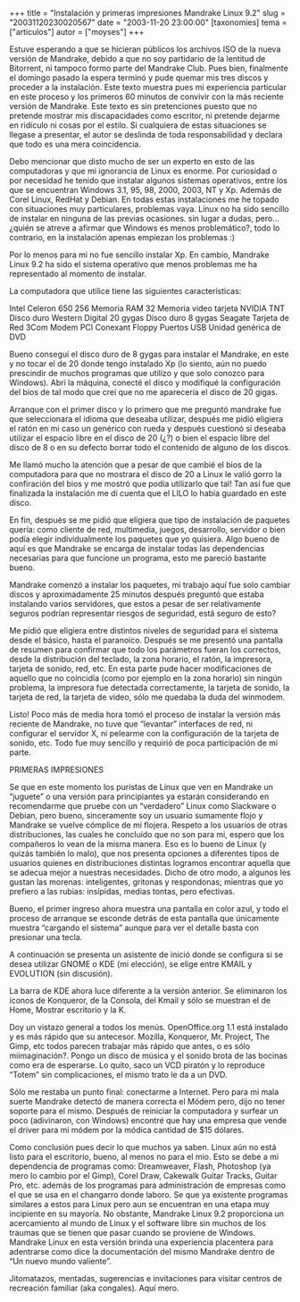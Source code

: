 +++
title = "Instalación y primeras impresiones Mandrake Linux 9.2"
slug = "20031120230020567"
date = "2003-11-20 23:00:00"
[taxonomies]
tema = ["articulos"]
autor = ["moyses"]
+++

Estuve esperando a que se hicieran públicos los archivos ISO de la nueva
versión de Mandrake, debido a que no soy partidario de la lentitud de
Bitorrent, ni tampoco formo parte del Mandrake Club. Pues bien,
finalmente el domingo pasado la espera terminó y pude quemar mis tres
discos y proceder a la instalación. Este texto muestra pues mi
experiencia particular en este proceso y los primeros 60 minutos de
convivir con la más reciente versión de Mandrake. Este texto es sin
pretenciones puesto que no pretende mostrar mis discapacidades como
escritor, ni pretende dejarme en ridículo ni cosas por el estilo. Si
cualquiera de estas situaciones se llegase a presentar, el autor se
deslinda de toda responsabilidad y declara que todo es una mera
coincidencia.

<!-- more -->
Debo mencionar que disto mucho de ser un experto en esto de las
computadoras y que mi ignorancia de Linux es enorme. Por curiosidad o
por necesidad he tenido que instalar algunos sistemas operativos, entre
los que se encuentran Windows 3.1, 95, 98, 2000, 2003, NT y Xp. Además
de Corel Linux, RedHat y Debian. En todas estas instalaciones me he
topado con situaciones muy particulares, problemas vaya. Linux no ha
sido sencillo de instalar en ninguna de las previas ocasiones. sin lugar
a dudas, pero… ¿quién se atreve a afirmar que Windows es menos
problemático?, todo lo contrario, en la instalación apenas empiezan los
problemas :)

Por lo menos para mi no fue sencillo instalar Xp. En cambio, Mandrake
Linux 9.2 ha sido el sistema operativo que menos problemas me ha
representado al momento de instalar.

La computadora que utilice tiene las siguientes características:

Intel Celeron 650 256 Memoria RAM 32 Memoria video tarjeta NVIDIA TNT
Disco duro Western Digital 20 gygas Disco duro 8 gygas Seagate Tarjeta
de Red 3Com Modem PCI Conexant Floppy Puertos USB Unidad genérica de DVD

Bueno conseguí el disco duro de 8 gygas para instalar el Mandrake, en
este y no tocar el de 20 donde tengo instalado Xp (lo siento, aún no
puedo prescindir de muchos programas que utilizo y que solo conozco para
Windows). Abrí la máquina, conecté el disco y modifiqué la configuración
del bios de tal modo que creí que no me aparecería el disco de 20 gigas.

Arranque con el primer disco y lo primero que me preguntó mandrake fue
que seleccionara el idioma que deseaba utilizar, después me pidió
eligiera el ratón en mi caso un genérico con rueda y después cuestionó
si deseaba utilizar el espacio libre en el disco de 20 (¿?) o bien el
espacio libre del disco de 8 o en su defecto borrar todo el contenido de
alguno de los discos.

Me llamó mucho la atención que a pesar de que cambié el bios de la
computadora para que no mostrara el disco de 20 a Linux le valió gorro
la confiración del bios y me mostró que podía utilizarlo que tal! Tan
así fue que finalizada la instalación me dí cuenta que el LILO lo había
guardado en este disco.

En fin, después se me pidió que eligiera que tipo de instalación de
paquetes quería: como cliente de red, multimedia, juegos, desarrollo,
servidor o bien podía elegir individualmente los paquetes que yo
quisiera. Algo bueno de aquí es que Mandrake se encarga de instalar
todas las dependencias necesarias para que funcione un programa, esto me
pareció bastante bueno.

Mandrake comenzó a instalar los paquetes, mi trabajo aquí fue solo
cambiar discos y aproximadamente 25 minutos después preguntó que estaba
instalando varios servidores, que estos a pesar de ser relativamente
seguros podrían representar riesgos de seguridad, está seguro de esto?

Me pidió que eligiera entre distintos niveles de seguridad para el
sistema desde el básico, hasta el paranoico. Después se me presentó una
pantalla de resumen para confirmar que todo los parámetros fueran los
correctos, desde la distribución del teclado, la zona horario, el ratón,
la impresora, tarjeta de sonido, red, etc. En esta parte pude hacer
modificaciones de aquello que no coincidía (como por ejemplo en la zona
horario) sin ningún problema, la impresora fue detectada correctamente,
la tarjeta de sonido, la tarjeta de red, la tarjeta de video, sólo me
quedaba la duda del winmodem.

Listo! Poco más de media hora tomó el proceso de instalar la versión más
reciente de Mandrake, no tuve que “levantar” interfaces de red, ni
configurar el servidor X, ni pelearme con la configuración de la tarjeta
de sonido, etc. Todo fue muy sencillo y requirió de poca participación
de mi parte.

PRIMERAS IMPRESIONES

Se que en este momento los puristas de Linux que ven en Mandrake un
“juguete” o una versión para principiantes ya estarán considerando en
recomendarme que pruebe con un “verdadero” Linux como Slackware o
Debian, pero bueno, sinceramente soy un usuario sumamente flojo y
Mandrake se vuelve cómplice de mi flojera. Respeto a los usuarios de
otras distribuciones, las cuales he concluído que no son para mi, espero
que los compañeros lo vean de la misma manera. Eso es lo bueno de Linux
(y quizás también lo malo), que nos presenta opciones a diferentes tipos
de usuarios quienes en distribuciones distintas logramos encontrar
aquella que se adecua mejor a nuestras necesidades. Dicho de otro modo,
a algunos les gustan las morenas: inteligentes, gritonas y respondonas;
mientras que yo prefiero a las rubias: insípidas, medias tontas, pero
efectivas.

Bueno, el primer ingreso ahora muestra una pantalla en color azul, y
todo el proceso de arranque se esconde detrás de esta pantalla que
únicamente muestra “cargando el sistema” aunque para ver el detalle
basta con presionar una tecla.

A continuación se presenta un asistente de inició donde se configura si
se desea utilizar GNOME o KDE (mi elección), se elige entre KMAIL y
EVOLUTION (sin discusión).

La barra de KDE ahora luce diferente a la versión anterior. Se
eliminaron los íconos de Konqueror, de la Consola, del Kmail y sólo se
muestran el de Home, Mostrar escritorio y la K.

Doy un vistazo general a todos los menús. OpenOffice.org 1.1 está
instalado y es más rápido que su antecesor. Mozilla, Konqueror,
Mr. Project, The Gimp, etc todos parecen trabajar más rápido que antes,
o es sólo miimaginación?. Pongo un disco de música y el sonido brota de
las bocinas como era de esperarse. Lo quito, saco un VCD piratón y lo
reproduce “Totem” sin complicaciones, el mismo trato le da a un DVD.

Sólo me restaba un punto final: conectarme a Internet. Pero para mi mala
suerte Mandrake detectó de manera correcta el Módem pero, dijo no tener
soporte para el mismo. Después de reiniciar la computadora y surfear un
poco (adivinaron, con Windows) encontré que hay una empresa que vende el
driver para mi módem por la módica cantidad de $15 dólares.

Como conclusión pues decir lo que muchos ya saben. Linux aún no está
listo para el escritorio, bueno, al menos no para el mio. Esto se debe a
mi dependencia de programas como: Dreamweaver, Flash, Photoshop (ya mero
lo cambio por el Gimp), Corel Draw, Cakewalk Guitar Tracks, Guitar Pro,
etc. además de los programas para administración de empresas como el que
se usa en el changarro donde laboro. Se que ya existente programas
similares a estos para Linux pero aun se encuentran en una etapa muy
incipiente en su mayoría. No obstante, Mandrake Linux 9.2 proporciona un
acercamiento al mundo de Linux y el software libre sin muchos de los
traumas que se tienen que pasar cuando se proviene de Windows. Mandrake
Linux en esta versión brinda una experiencia placentera para adentrarse
como dice la documentación del mismo Mandrake dentro de “Un nuevo mundo
valiente”.

Jitomatazos, mentadas, sugerencias e invitaciones para visitar centros
de recreación familiar (aka congales). Aquí mero.

